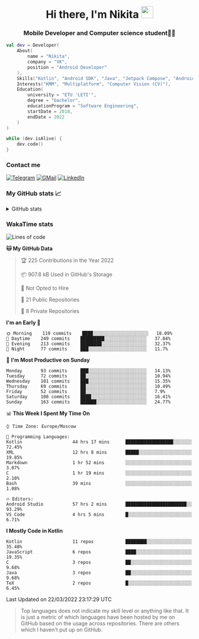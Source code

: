 <h1 align="center">
Hi there, I'm Nikita 
<img src="https://github.com/blackcater/blackcater/raw/main/images/Hi.gif" height="32"/>
</h1>
<h3 align="center">Mobile Developer and Computer science student👨‍💻</h3>

```kotlin
val dev = Developer(
    About(
        name = "Nikita",
        company = "VK",
        position = "Android Developer"
    ),
    Skills("Kotlin", "Android SDK", "Java", "Jetpack Compose", "Android Jetpack"),
    Interests("KMM", "Multiplatform", "Computer Vision (CV)"),
    Education(
        university = "ETU 'LETI'",
        degree = "bachelor",
        educationProgram = "Software Engineering",
        startDate = 2018,
        endDate = 2022
    )
)

while (dev.isAlive) {
    dev.code()
}
```

### Contact me

[![Telegram](https://img.shields.io/badge/Telegram-white?style=for-the-badge&logo=telegram&logoColor=29e9ea)](https://t.me/po4yka)
[![GMail](https://img.shields.io/badge/Gmail-white?style=for-the-badge&logo=gmail&logoColor=d14836)](mailto:pochaev.nik@gmail.com)
[![LinkedIn](https://img.shields.io/badge/linkedin%20-white.svg?&style=for-the-badge&logo=linkedin&logoColor=%230077B5)](https://www.linkedin.com/in/nikita-pochaev-415b5a1a1)

### My GitHub stats 📈

<details>
  <summary>GitHub stats</summary>
  <p align="center">
    <img src="https://github-readme-stats.vercel.app/api?username=po4yka&show_icons=true&theme=dark" />
  </p>
</details>

### WakaTime stats

<!--START_SECTION:waka-->
![Lines of code](https://img.shields.io/badge/From%20Hello%20World%20I%27ve%20Written-1%20Million%20lines%20of%20code-blue)

**🐱 My GitHub Data** 

> 🏆 225 Contributions in the Year 2022
 > 
> 📦 907.8 kB Used in GitHub's Storage 
 > 
> 🚫 Not Opted to Hire
 > 
> 📜 21 Public Repositories 
 > 
> 🔑 8 Private Repositories  
 > 
**I'm an Early 🐤** 

```text
🌞 Morning    119 commits    ████░░░░░░░░░░░░░░░░░░░░░   18.09% 
🌆 Daytime    249 commits    █████████░░░░░░░░░░░░░░░░   37.84% 
🌃 Evening    213 commits    ████████░░░░░░░░░░░░░░░░░   32.37% 
🌙 Night      77 commits     ███░░░░░░░░░░░░░░░░░░░░░░   11.7%

```
📅 **I'm Most Productive on Sunday** 

```text
Monday       93 commits     ███░░░░░░░░░░░░░░░░░░░░░░   14.13% 
Tuesday      72 commits     ██░░░░░░░░░░░░░░░░░░░░░░░   10.94% 
Wednesday    101 commits    ███░░░░░░░░░░░░░░░░░░░░░░   15.35% 
Thursday     69 commits     ██░░░░░░░░░░░░░░░░░░░░░░░   10.49% 
Friday       52 commits     ██░░░░░░░░░░░░░░░░░░░░░░░   7.9% 
Saturday     108 commits    ████░░░░░░░░░░░░░░░░░░░░░   16.41% 
Sunday       163 commits    ██████░░░░░░░░░░░░░░░░░░░   24.77%

```


📊 **This Week I Spent My Time On** 

```text
⌚︎ Time Zone: Europe/Moscow

💬 Programming Languages: 
Kotlin                   44 hrs 17 mins      ██████████████████░░░░░░░   72.45% 
XML                      12 hrs 8 mins       █████░░░░░░░░░░░░░░░░░░░░   19.85% 
Markdown                 1 hr 52 mins        ░░░░░░░░░░░░░░░░░░░░░░░░░   3.07% 
C                        1 hr 19 mins        ░░░░░░░░░░░░░░░░░░░░░░░░░   2.18% 
Bash                     39 mins             ░░░░░░░░░░░░░░░░░░░░░░░░░   1.08%

🔥 Editors: 
Android Studio           57 hrs 2 mins       ███████████████████████░░   93.29% 
VS Code                  4 hrs 5 mins        █░░░░░░░░░░░░░░░░░░░░░░░░   6.71%

```

**I Mostly Code in Kotlin** 

```text
Kotlin                   11 repos            ████████░░░░░░░░░░░░░░░░░   35.48% 
JavaScript               6 repos             ████░░░░░░░░░░░░░░░░░░░░░   19.35% 
C                        3 repos             ██░░░░░░░░░░░░░░░░░░░░░░░   9.68% 
Java                     3 repos             ██░░░░░░░░░░░░░░░░░░░░░░░   9.68% 
TeX                      2 repos             █░░░░░░░░░░░░░░░░░░░░░░░░   6.45%

```



 Last Updated on 22/03/2022 23:17:29 UTC
<!--END_SECTION:waka-->

> Top languages does not indicate my skill level or anything like that. It is just a metric of which languages have been hosted by me on GitHub based on the usage across repositories. There are others which I haven't put up on GitHub.
